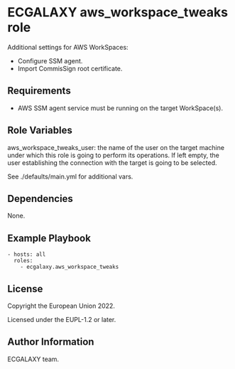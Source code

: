 ECGALAXY aws_workspace_tweaks role
==================================

Additional settings for AWS WorkSpaces:
- Configure SSM agent.
- Import CommisSign root certificate.

Requirements
------------

* AWS SSM agent service must be running on the target WorkSpace(s).

Role Variables
--------------

aws_workspace_tweaks_user: the name of the user on the target machine under which this role is going to perform its operations. If left empty, the user establishing the connection with the target is going to be selected.

See ./defaults/main.yml for additional vars.

Dependencies
------------

None.

Example Playbook
----------------

    - hosts: all
      roles:
        - ecgalaxy.aws_workspace_tweaks

License
-------

Copyright the European Union 2022.

Licensed under the EUPL-1.2 or later.

Author Information
------------------

ECGALAXY team.
